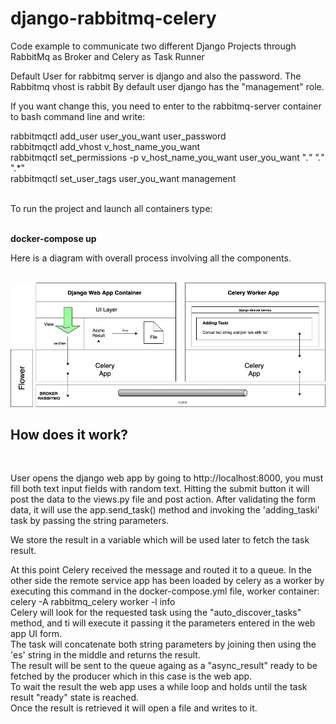# django-rabbitmq-celery
Code example to communicate two different Django Projects through RabbitMq as Broker and Celery as Task Runner

Default User for rabbitmq server is django and also the password.
The Rabbitmq vhost is rabbit
By default user django has the "management" role.

If you want change this, you need to enter to the rabbitmq-server container to bash command line and write:

rabbitmqctl add_user user_you_want user_password<br>
rabbitmqctl add_vhost v_host_name_you_want<br>
rabbitmqctl set_permissions -p v_host_name_you_want user_you_want ".*" ".*" ".*"<br>
rabbitmqctl set_user_tags user_you_want management<br>
<br>

To run the project and launch all containers type:<br><br>

<b>docker-compose up</b>
<br>

<p>Here is a diagram with overall process involving all the components.<p>
  <br>
<img src="django_rabbitmq_celery.png">
<br>
  <h2>How does it work?</h2>
  
  <br>
  <p>User opens the django web app by going to http://localhost:8000, you must fill both text input fields with random text. Hitting the submit button it will post the data to the views.py file and post action. After validating the form data, it will use the app.send_task() method and invoking the 'adding_taski' task by passing the string parameters.

We store the result in a variable which will be used later to fetch the task result.

At this point Celery received the message and routed it to a queue. In the other side the remote service app has been loaded by celery as a worker by executing this command in the docker-compose.yml file, worker container:
<br>
celery -A rabbitmq_celery worker -l info
<br>
Celery will look for the requested task using the "auto_discover_tasks" method, and ti will execute it passing it the parameters entered in the web app UI form. 
<br>
The task will concatenate both string parameters by joining then using the 'es' string in the middle and returns the result.
<br>
The result will be sent to the queue againg as a "async_result" ready to be fetched by the producer which in this case is the web app.
<br>
To wait the result the web app uses a while loop and holds until the task result "ready" state is reached.
<br>
Once the result is retrieved it will open a file and writes to it.

